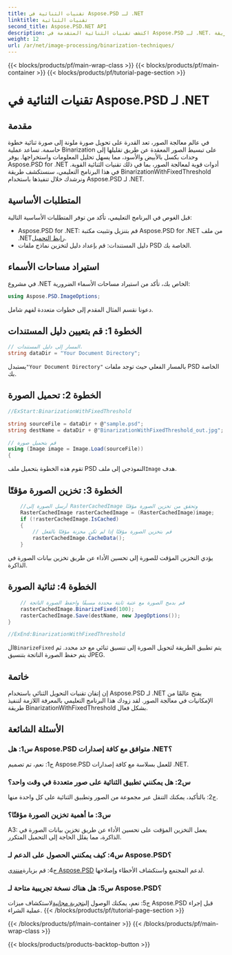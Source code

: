 ```yaml
---
title: تقنيات الثنائية في Aspose.PSD لـ .NET
linktitle: تقنيات الثنائية
second_title: Aspose.PSD.NET API
description: اكتشف تقنيات الثنائية المتقدمة في Aspose.PSD لـ .NET. قم بتحويل الصور الملونة إلى صور ثنائية بسهولة باستخدام طريقة BinarizationWithFixedThreshold.
weight: 12
url: /ar/net/image-processing/binarization-techniques/
---
```


{{< blocks/products/pf/main-wrap-class >}}
{{< blocks/products/pf/main-container >}}
{{< blocks/products/pf/tutorial-page-section >}}

# تقنيات الثنائية في Aspose.PSD لـ .NET

## مقدمة

في عالم معالجة الصور، تعد القدرة على تحويل صورة ملونة إلى صورة ثنائية خطوة حاسمة. تساعد عملية Binarization على تبسيط الصور المعقدة عن طريق تقليلها إلى وحدات بكسل بالأبيض والأسود، مما يسهل تحليل المعلومات واستخراجها. يوفر Aspose.PSD for .NET أدوات قوية لمعالجة الصور، بما في ذلك تقنيات الثنائية القوية. في هذا البرنامج التعليمي، سنستكشف طريقة BinarizationWithFixedThreshold ونرشدك خلال تنفيذها باستخدام Aspose.PSD لـ .NET.

## المتطلبات الأساسية

قبل الغوص في البرنامج التعليمي، تأكد من توفر المتطلبات الأساسية التالية:

-  Aspose.PSD for .NET: قم بتنزيل وتثبيت مكتبة Aspose.PSD for .NET من ملف .NET[رابط التحميل](https://releases.aspose.com/psd/net/).
- دليل المستندات: قم بإعداد دليل لتخزين نماذج ملفات PSD الخاصة بك.

## استيراد مساحات الأسماء

في مشروع .NET الخاص بك، تأكد من استيراد مساحات الأسماء الضرورية:

```csharp
using Aspose.PSD.ImageOptions;
```

دعونا نقسم المثال المقدم إلى خطوات متعددة لفهم شامل.

## الخطوة 1: قم بتعيين دليل المستندات

```csharp
// المسار إلى دليل المستندات.
string dataDir = "Your Document Directory";
```

 يستبدل`"Your Document Directory"` بالمسار الفعلي حيث توجد ملفات PSD الخاصة بك.

## الخطوة 2: تحميل الصورة

```csharp
//ExStart:BinarizationWithFixedThreshold

string sourceFile = dataDir + @"sample.psd";
string destName = dataDir + @"BinarizationWithFixedThreshold_out.jpg";

// قم بتحميل صورة
using (Image image = Image.Load(sourceFile))
{
```

 تقوم هذه الخطوة بتحميل ملف PSD النموذجي إلى ملف`Image` هدف.

## الخطوة 3: تخزين الصورة مؤقتًا

```csharp
	//أرسل الصورة إلى RasterCachedImage وتحقق من تخزين الصورة مؤقتًا
	RasterCachedImage rasterCachedImage = (RasterCachedImage)image;
	if (!rasterCachedImage.IsCached)
	{
		// قم بتخزين الصورة مؤقتًا إذا لم تكن مخزنة مؤقتًا بالفعل
		rasterCachedImage.CacheData();
	}
```

يؤدي التخزين المؤقت للصورة إلى تحسين الأداء عن طريق تخزين بيانات الصورة في الذاكرة.

## الخطوة 4: ثنائية الصورة

```csharp
	// قم بدمج الصورة مع عتبة ثابتة محددة مسبقًا واحفظ الصورة الناتجة
	rasterCachedImage.BinarizeFixed(100);
	rasterCachedImage.Save(destName, new JpegOptions());
}

//ExEnd:BinarizationWithFixedThreshold
```

 ال`BinarizeFixed` يتم تطبيق الطريقة لتحويل الصورة إلى تنسيق ثنائي مع حد محدد. ثم يتم حفظ الصورة الناتجة بتنسيق JPEG.

## خاتمة

إن إتقان تقنيات التحويل الثنائي باستخدام Aspose.PSD لـ .NET يفتح عالمًا من الإمكانيات في معالجة الصور. لقد زودك هذا البرنامج التعليمي بالمعرفة اللازمة لتنفيذ طريقة BinarizationWithFixedThreshold بشكل فعال.

## الأسئلة الشائعة

### س1: هل Aspose.PSD متوافق مع كافة إصدارات .NET؟

ج1: نعم، تم تصميم Aspose.PSD للعمل بسلاسة مع كافة إصدارات .NET.

### س2: هل يمكنني تطبيق الثنائية على صور متعددة في وقت واحد؟

ج2: بالتأكيد، يمكنك التنقل عبر مجموعة من الصور وتطبيق الثنائية على كل واحدة منها.

### س3: ما أهمية تخزين الصورة مؤقتًا؟

A3: يعمل التخزين المؤقت على تحسين الأداء عن طريق تخزين بيانات الصورة في الذاكرة، مما يقلل الحاجة إلى التحميل المتكرر.

### س4: كيف يمكنني الحصول على الدعم لـ Aspose.PSD؟

 ج4: قم بزيارة[منتدى Aspose.PSD](https://forum.aspose.com/c/psd/34) لدعم المجتمع واستكشاف الأخطاء وإصلاحها.

### س5: هل هناك نسخة تجريبية متاحة لـ Aspose.PSD؟

 ج5: نعم، يمكنك الوصول إلى[تجربة مجانية](https://releases.aspose.com/)لاستكشاف ميزات Aspose.PSD قبل إجراء عملية الشراء.
{{< /blocks/products/pf/tutorial-page-section >}}

{{< /blocks/products/pf/main-container >}}
{{< /blocks/products/pf/main-wrap-class >}}

{{< blocks/products/products-backtop-button >}}
